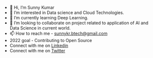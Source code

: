 - 👋 Hi, I’m Sunny Kumar
- 👀 I’m interested in Data science and Cloud Technologies.
- 🌱 I’m currently learning Deep Learning.
- 💞️ I’m looking to collaborate on project related to application of AI and Data Science in current world.
- 📫 How to reach me - sunnykr.btech@gmail.com
- 2022 goal - Contributing to Open Source
- Connect with me on <a href="https://www.linkedin.com/in/sunnyio/">Linkedin</a>
- Connect with me on <a href="https://twitter.com/sunnykr_io">Twitter</a>
<!---
Sunnyio/Sunnyio is a ✨ special ✨ repository because its `README.md` (this file) appears on your GitHub profile.
You can click the Preview link to take a look at your changes.
--->
